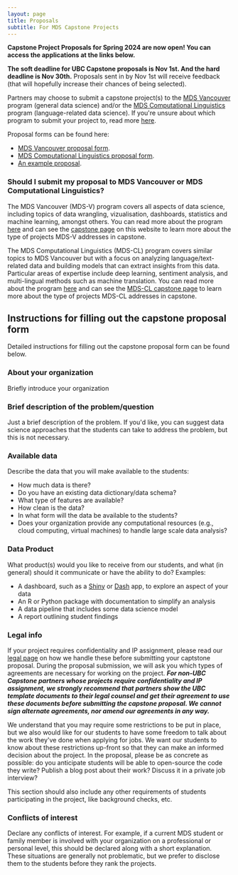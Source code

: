 ```yaml
---
layout: page
title: Proposals
subtitle: For MDS Capstone Projects
---
```


**Capstone Project Proposals for Spring 2024 are now open! You can access the applications at the links below.**

**The soft deadline for UBC Capstone proposals is Nov 1st. And the hard deadline is Nov 30th.** Proposals sent in by Nov 1st will receive feedback (that will hopefully increase their chances of being selected).

Partners may choose to submit a capstone project(s) to the [MDS Vancouver](https://ubc-mds.github.io/about/) program (general data science) and/or the [MDS Computational Linguistics](https://ubc-mds-cl.github.io/about) program (language-related data science). If you're unsure about which program to submit your project to, read more [here](#should-i-submit-my-proposal-to-mds-vancouver-or-mds-computational-linguistics).

Proposal forms can be found here:
- [MDS Vancouver proposal form](https://ubc.ca1.qualtrics.com/jfe/form/SV_cDgsSg3eb9zPcZo).
- [MDS Computational Linguistics proposal form](https://ubc.ca1.qualtrics.com/jfe/form/SV_0VdmnKK7058Gy6W).
- [An example proposal](/capstone/sample_proposal).


### Should I submit my proposal to MDS Vancouver or MDS Computational Linguistics?

The MDS Vancouver (MDS-V) program covers all aspects of data science, including topics of data wrangling, vizualisation, dashboards,  statistics and machine learning, amongst others. You can read more about the program [here](https://masterdatascience.ubc.ca/programs/vancouver) and can see the [capstone page](/capstone/about) on this website to learn more about the type of projects MDS-V addresses in capstone.

The MDS Computational Linguistics (MDS-CL) program covers similar topics to MDS Vancouver but with a focus on analyzing language/text-related data and building models that can extract insights from this data. Particular areas of expertise include deep learning, sentiment analysis, and multi-lingual methods such as machine translation. You can read more about the program [here](https://masterdatascience.ubc.ca/programs/vancouver) and can see the [MDS-CL capstone page](https://ubc-mds-cl.github.io/about) to learn more about the type of projects MDS-CL addresses in capstone.

## Instructions for filling out the capstone proposal form

Detailed instructions for filling out the capstone proposal form can be found below.

### About your organization

Briefly introduce your organization

### Brief description of the problem/question

Just a brief description of the problem. If you'd like, you can suggest data science approaches that the students can take to address the problem, but this is not necessary.

### Available data

Describe the data that you will make available to the students:

- How much data is there? 
- Do you have an existing data dictionary/data schema?
- What type of features are available? 
- How clean is the data?
- In what form will the data be available to the students?
- Does your organization provide any computational resources (e.g., cloud computing, virtual machines) to handle large scale data analysis?

### Data Product

What product(s) would you like to receive from our students, and what (in general) should it communicate or have the ability to do? Examples:

- A dashboard, such as a [Shiny](https://shiny.rstudio.com/) or [Dash](https://plot.ly/products/dash/) app, to explore an aspect of your data
- An R or Python package with documentation to simplify an analysis
- A data pipeline that includes some data science model
- A report outlining student findings

### Legal info
 
If your project requires confidentiality and IP assignment, please read our [legal page](https://ubc-mds.github.io/capstone/guide-to-mutual-nda-ip/) on how we handle these before submitting your captstone proposal. During the proposal submission, we will ask you which types of agreements are necessary for working on the project. **_For non-UBC Capstone partners whose projects require confidentiality and IP assignment, we strongly recommend that partners show the UBC template documents to their legal counsel and get their agreement to use these documents before submitting the capstone proposal. We cannot sign alternate agreements, nor amend our agreements in any way._**

We understand that you may require some restrictions to be put in place, but we also would like for our students to have some freedom to talk about the work they've done when applying for jobs. We want our students to know about these restrictions up-front so that they can make an informed decision about the project. In the proposal, please be as concrete as possible: do you anticipate students will be able to open-source the code they write? Publish a blog post about their work? Discuss it in a private job interview?

This section should also include any other requirements of students participating in the project, like background checks, etc.

### Conflicts of interest

Declare any conflicts of interest. For example, if a current MDS student or family member is involved with your organization on a professional or personal level, this should be declared along with a short explanation. These situations are generally not problematic, but we prefer to disclose them to the students before they rank the projects.
